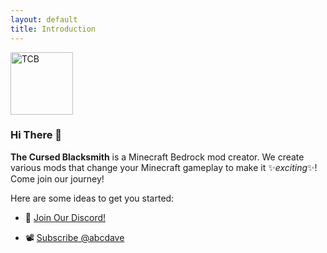 ```yaml
---
layout: default
title: Introduction
---
```


<img src="https://avatars.githubusercontent.com/u/81420586?v=4" alt="TCB" style="height: 100px; width:100px;"/>

### Hi There 👋

**The Cursed Blacksmith** is a Minecraft Bedrock mod creator. We create various mods that change your Minecraft gameplay to make it ✨_exciting_✨! Come join our journey!

Here are some ideas to get you started:

- 💬 [Join Our Discord!](https://discord.com/invite/ZeVUDhuwpG)

- 📽️ [Subscribe @abcdave](https://www.youtube.com/@abcdave/videos)
